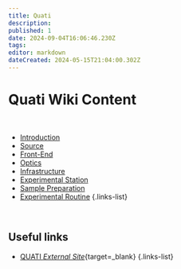 ```yaml
---
title: Quati
description: 
published: 1
date: 2024-09-04T16:06:46.230Z
tags: 
editor: markdown
dateCreated: 2024-05-15T21:04:00.302Z
---
```


# Quati Wiki Content

<br>

- [Introduction](/Beamlines/Quati/qua_intro)
- [Source](/Beamlines/Quati/qua_source)
- [Front-End](/Beamlines/Quati/qua_frontend)
- [Optics](/Beamlines/Quati/qua_optics)
- [Infrastructure](/Beamlines/Quati/qua_infra)
- [Experimental Station](/Beamlines/Quati/qua_exp_station)
- [Sample Preparation](/Beamlines/Quati/qua_sample_prep)
- [Experimental Routine](/Beamlines/Quati/qua_exp_routine)
{.links-list}

<br>

## Useful links

- [QUATI *External Site*](https://lnls.cnpem.br/grupos/quati/){target=_blank}
{.links-list}